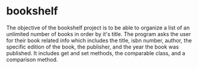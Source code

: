 # bookshelf

The objective of the bookshelf project is to be able to organize a list of an unlimited number of books in order by it's title. The program asks the user for their book related info which includes the title, isbn number, author, the specific edition of the book, the publisher, and the year the book was published. It includes get and set methods, the comparable class, and a comparison method. 

